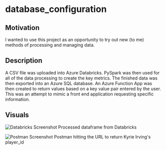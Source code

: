 # database_configuration

## Motivation

I wanted to use this project as an opportunity to try out new (to me) methods of processing and managing data. 

## Description

A CSV file was uploaded into Azure Databricks. PySpark was then used for all of the data processing to create the key metrics. The finished data was then exported into an Azure SQL database. An Azure Function App was then created to return values based on a key value pair entered by the user. This was an attempt to mimic a front end application requesting specific information.

## Visuals

![Databricks Screenshot](https://user-images.githubusercontent.com/65408615/100010431-432c6e00-2d9e-11eb-85f6-dd0011f2b707.png)
Processed dataframe from Databricks

![Postman Screenshot](https://user-images.githubusercontent.com/65408615/100010546-69eaa480-2d9e-11eb-9503-5a4c76862d86.png)
Postman hitting the URL to return Kyrie Irving's player_id
